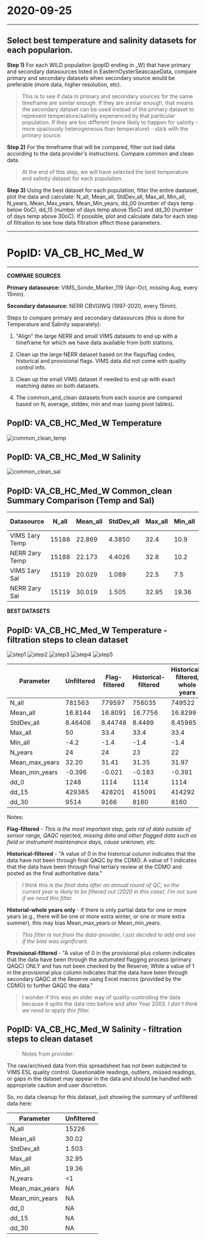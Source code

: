 # 2020-09-25

---

## Select best temperature and salinity datasets for each popularion.

**Step 1)** For each WILD population (popID ending in _W) that have primary and secondary datasources listed in EasternOysterSeascapeData, compare primary and secondary datasets when secondary source would be preferable (more data, higher resolution, etc). 

> This is to see if data in primary and secondary sources for the same timeframe are similar enough. 
> If they are similar enough, that means the secondary dataset can be used instead of the primary dataset to represent temperature/salinity experienced by that particular population.
> If they are too different (more likely to happen for salinity - more spaciously heterogeneous than temperature) - stick with the primary source.

**Step 2)** For the timeframe that will be compared, filter out bad data according to the data provider's instructions. Compare common and clean data.

> At the end of this step, we will have selected the best temperature and salinity dataset for each population. 

**Step 3)** Using the best dataset for each population, filter the entire daataset, plot the data and calculate: N_all, Mean_all, StdDev_all, Max_all, Min_all, N_years, Mean_Max_years, Mean_Min_years, dd_00 (number of days temp below 0oC), dd_15 (number of days temp above 15oC) and dd_30 (number of days temp above 30oC). If possible, plot and calculate data for each step of filtration to see how data filtration affect those parameters.

---

# PopID: VA_CB_HC_Med_W

---

**COMPARE SOURCES**

**Primary datasource:** VIMS_Sonde_Marker_119 (Apr-Oct, missing Aug, every 15min).

**Secondary datasource:** NERR CBVGIWQ (1997-2020, every 15min).

Steps to compare primary and secondary datasources (this is done for Temperature and Salinity separately):

1) "Align" the large NERR and small VIMS datasets to end up with a timeframe for which we have data available from both stations. 

2) Clean up the large NERR dataset based on the flags/flag codes, historical and provisional flags. VIMS data did not come with quality control info.

3) Clean up the small VIMS dataset if needed to end up with exact matching dates on both datasets.

4) The common_and_clean datasets from each source are compared based on N, average, stddev, min and max (using pivot tables).

## PopID: VA_CB_HC_Med_W Temperature

![common_clean_temp](../img/VA-CB-HC-Med-W-common-clean-temp.PNG)

## PopID: VA_CB_HC_Med_W Salinity

![common_clean_sal](../img/VA-CB-HC-Med-W-common-clean-sal.PNG)

## PopID: VA_CB_HC_Med_W Common_clean Summary Comparison (Temp and Sal)

| Datasource    | N_all  | Mean_all | StdDev_all | Max_all | Min_all | Best dataset |
| ------------- | ------ | -------- | ---------- | ------- | ------- |:------------:|
| VIMS 1ary Temp| 15188  | 22.869   | 4.3850     |32.4     |10.9     |              |
| NERR 2ary Temp| 15188  | 22.173   | 4.4026     |32.8     |10.2     |x             |
| VIMS 1ary Sal | 15119  | 20.029   | 1.089      |22.5     |7.5      |x             |
| NERR 2ary Sal | 15119  | 30.019   | 1.505      |32.95    |19.36    |              |

**BEST DATASETS**

## PopID: VA_CB_HC_Med_W Temperature - filtration steps to clean dataset

![step1](../img/VA-CB-HC-Med-W-temp-1-unfiltered.PNG)
![step2](../img/VA-CB-HC-Med-W-temp-2-flag-filtered.PNG)
![step3](../img/VA-CB-HC-Med-W-temp-3-historical-filtered.PNG)
![step4](../img/VA-CB-HC-Med-W-temp-4-historical-wholeyrs.PNG)
![step5](../img/VA-CB-HC-Med-W-temp-5-provisional.PNG)

| Parameter      | Unfiltered | Flag-filtered | Historical-filtered | Historical-filtered, whole years | Provisional-filtered |
| ---------------| ---------- | ------------- | ------------------- | -------------------------------- | -------------------- |
| N_all          | 781563     |  779597       |  756035             |  749522                          |  586838              |
| Mean_all       |  16.8144   | 16.8091       |  16.7756            |   16.8299                        |  16.8316             |
| StdDev_all     |  8.46408   |  8.44748      |  8.4489             |  8.45985                         | 8.53657              |
| Max_all        | 50         |  33.4         |  33.4               |  33.4                            |   33.4               |
| Min_all        | -4.2       |  -1.4         |   -1.4              |    -1.4                          |  -1.4                |
| N_years        |  24        |  24           |   23                |  22                              | 17                   |
| Mean_max_years | 32.20      | 31.41         |  31.35              |  31.97                           |  31.93               |
| Mean_min_years | -0.396     | -0.021        | -0.183              | -0.391                           | -0.571               |
| dd_0           |  1248      |  1114         |   1114              |   1114                           |  1114                |
| dd_15          | 429385     |  428201       |  415091             |   414292                         |  325801              |
| dd_30          |  9514      | 9166          |  8160               |  8160                            |  6629                |

Notes: 

**Flag-filtered** - *This is the most important step, gets rid of data outside of sensor range, QAQC rejected, missing data and other flagged data such as field or instrument maintenance days, cause unknown, etc.*

**Historical-filtered** - "A value of 0 in the historical column indicates that the data have not been through final QAQC by the CDMO. A value of 1 indicates that the data have been through final tertiary review at the CDMO and posted as the final authoritative data." 
>*I think this is the final data after an annual round of QC, so the current year is likely to be filtered out (2020 in this case). I'm not sure if we need this filter.*

**Historial-whole years only** - if there is only partial data for one or more years (e.g., there will be one or more extra winter, or one or more extra summer), this may bias Mean_max_years or Mean_min_years. 
>*This filter is not from the data-provider, I just decided to add and see if the bias was significant.*

**Provisional-filtered** - "A value of 0 in the provisional plus column indicates that the data have been through the automated flagging process (primary QAQC) ONLY and has not been checked by the Reserve; While a value of 1 in the provisional plus column indicates that the data have been through secondary QAQC at the Reserve using Excel macros (provided by the CDMO) to further QAQC the data." 
>I wonder if this was an older way of quality-controlling the data because it splits the data into before and after Year 2003. *I don't think we need to apply this filter.*

## PopID: VA_CB_HC_Med_W Salinity - filtration steps to clean dataset

> Notes from provider: 

The raw/archived data from this spreadsheet has not been subjected to VIMS ESL quality control. Questionable readings, outliers, missed readings, or gaps in the dataset may appear in the data and should be handled with appropriate caution and user discretion.

So, no data cleanup for this dataset, just showing the summary of unfiltered data here:

| Parameter      | Unfiltered | 
| ---------------| ---------- | 
| N_all          | 15226      | 
| Mean_all       |  30.02     | 
| StdDev_all     |  1.503     |  
| Max_all        | 32.95      |  
| Min_all        | 19.36      |  
| N_years        |  <1        |  
| Mean_max_years | NA         | 
| Mean_min_years | NA         | 
| dd_0           |  NA        |  
| dd_15          | NA         |  
| dd_30          |  NA        | 
